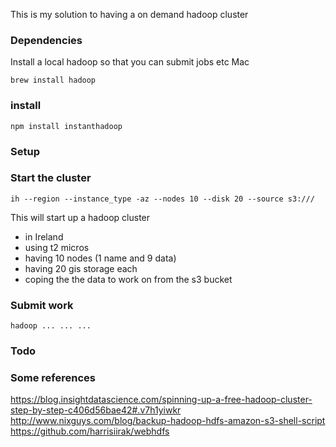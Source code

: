 This is my solution to having a on demand hadoop cluster

### Dependencies
Install a local hadoop so that you can submit jobs etc
Mac
```
brew install hadoop
```

### install
```
npm install instanthadoop
```

### Setup

### Start the cluster
```
ih --region --instance_type -az --nodes 10 --disk 20 --source s3:///
```
This will start up a hadoop cluster
- in Ireland
- using t2 micros
- having 10 nodes (1 name and 9 data)
- having 20 gis storage each
- coping the the data to work on from the s3 bucket

### Submit work
```
hadoop ... ... ...
```

### Todo

### Some references
https://blog.insightdatascience.com/spinning-up-a-free-hadoop-cluster-step-by-step-c406d56bae42#.v7h1yiwkr
http://www.nixguys.com/blog/backup-hadoop-hdfs-amazon-s3-shell-script
https://github.com/harrisiirak/webhdfs
